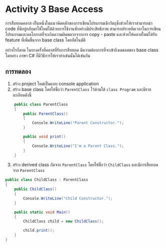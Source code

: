 # Activity 3 Base Access

การสืบทอดคลาส เป็นหนึ่งในแนวคิดหลักของการเขียนโปรแกรมเชิงวัตถุซึ่งช่วยให้เราสามารถนำ code ที่มีอยู่กลับมาใช้ใหม่ได้ด้วยการใช้งานซ้ำอย่างมีประสิทธิภาพ สามารถประหยัดเวลาในการเขียนโปรแกรมและลดโอกาสที่จะเกิดความผิดพลากจากการ copy - paste และช่วยให้คลาสใหม่ได้รับ feature ที่เพิ่มชึ้นจาก base class โดยอัตโนมัติ

อย่างไรก็ตาม ในบางครั้งที่คลาสที่รับการสืบทอด มีความต้องการที่จะเข้าถึงเมธอดของ base class โดยครง ภาษา C# ก็มีวิธีการให้เราทำเช่นนั้นได้เช่นกัน

## การทดลอง

1. สร้าง project ใหม่เป็นแบบ console application  
2. สร้าง base class โดยให้ชื่อว่า `ParentClass`  ไว้ด้านใต้ `class Program` และมีรายละเอียดดังนี้

```C#
    public class ParentClass
    {
        public ParentClass()
        {
            Console.WriteLine("Parent Constructor.");
        }

        public void print()
        {
            Console.WriteLine("I'm a Parent Class.");
        }
    }
```

3. สร้าง derived class ถัดจาก `ParentClass` โดยให้ชื่อว่า `ChildClass` และมีการสืบทอดจาก `ParentClass`

```C#
public class ChildClass : ParentClass
{
    public ChildClass()
    {
        Console.WriteLine("Child Constructor.");
    }

    public static void Main()
    {
        ChildClass child = new ChildClass();

        child.print();
    }
}
```

